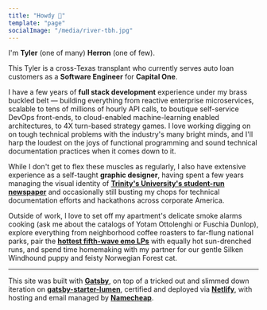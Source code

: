 ```yaml
---
title: "Howdy 👋"
template: "page"
socialImage: "/media/river-tbh.jpg"
---
```


I'm **Tyler** (one of many) **Herron** (one of few).

This Tyler is a cross-Texas transplant who currently serves auto loan customers as a **Software Engineer** for **Capital One**.

I have a few years of **full stack development** experience under my brass buckled belt — building everything from reactive enterprise microservices, scalable to tens of millions of hourly API calls, to boutique self-service DevOps front-ends, to cloud-enabled machine-learning enabled architectures, to 4X turn-based strategy games. I love working digging on on tough technical problems with the industry's many bright minds, and I'll harp the loudest on the joys of functional programming and sound technical documentation practices when it comes down to it.

While I don't get to flex these muscles as regularly, I also have extensive experience as a self-taught **graphic designer**, having spent a few years managing the visual identity of **[Trinity's University's student-run newspaper](https://trinitonian.com)** and occasionally still busting my chops for technical documentation efforts and hackathons across corporate America.

Outside of work, I love to set off my apartment's delicate smoke alarms cooking (ask me about the catalogs of Yotam Ottolenghi or Fuschia Dunlop), explore everything from neighborhood coffee roasters to far-flung national parks, pair the **[hottest fifth-wave emo LPs](https://www.youtube.com/watch?v=2O5CoajpOGI)** with equally hot sun-drenched runs, and spend time homemaking with my partner for our gentle Silken Windhound puppy and feisty Norwegian Forest cat.

<hr>

This site was built with **[Gatsby](https://www.gatsbyjs.com/)**, on top of a tricked out and slimmed down iteration on **[gatsby-starter-lumen](https://github.com/alxshelepenok/gatsby-starter-lumen)**, certified and deployed via **[Netlify](https://www.netlify.com/with/gatsby/)**, with hosting and email managed by **[Namecheap](https://www.namecheap.com)**.

<!-- ![At the river.](/media/river-tbh.jpg) -->